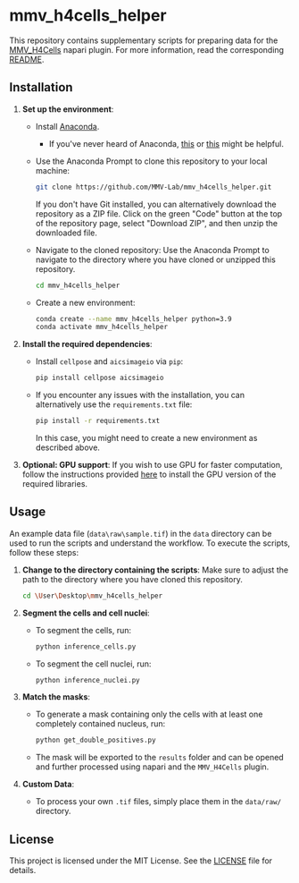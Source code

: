 # mmv_h4cells_helper

This repository contains supplementary scripts for preparing data for the [MMV_H4Cells](https://github.com/MMV-Lab/mmv_h4cells) napari plugin. For more information, read the corresponding [README](https://github.com/MMV-Lab/mmv_h4cells/blob/main/README.md).

## Installation

1. **Set up the environment**:

    - Install [Anaconda](https://www.anaconda.com/download/success). 
        - If you've never heard of Anaconda, [this](https://docs.conda.io/projects/conda/en/latest/user-guide/getting-started.html) or [this](https://docs.conda.io/projects/conda/en/4.6.0/_downloads/52a95608c49671267e40c689e0bc00ca/conda-cheatsheet.pdf) might be helpful.
    - Use the Anaconda Prompt to clone this repository to your local machine:
        ```bash
        git clone https://github.com/MMV-Lab/mmv_h4cells_helper.git
        ```

        If you don't have Git installed, you can alternatively download the repository as a ZIP file. Click on the green "Code" button at the top of the repository page, select "Download ZIP", and then unzip the downloaded file.

    - Navigate to the cloned repository:
        Use the Anaconda Prompt to navigate to the directory where you have cloned or unzipped this repository.
        ```bash
        cd mmv_h4cells_helper
        ```

    - Create a new environment:
        ```bash
        conda create --name mmv_h4cells_helper python=3.9
        conda activate mmv_h4cells_helper
        ```

2. **Install the required dependencies**:

    - Install `cellpose` and `aicsimageio` via `pip`:
        ```bash
        pip install cellpose aicsimageio
        ```

    - If you encounter any issues with the installation, you can alternatively use the `requirements.txt` file:
        ```bash
        pip install -r requirements.txt
        ```
        In this case, you might need to create a new environment as described above.

3. **Optional: GPU support**:
    If you wish to use GPU for faster computation, follow the instructions provided [here](https://github.com/MouseLand/cellpose?tab=readme-ov-file#gpu-version-cuda-on-windows-or-linux) to install the GPU version of the required libraries.


## Usage

An example data file (`data\raw\sample.tif`) in the `data` directory can be used to run the scripts and understand the workflow. To execute the scripts, follow these steps:

1. **Change to the directory containing the scripts**:
    Make sure to adjust the path to the directory where you have cloned this repository.
    ```bash
    cd \User\Desktop\mmv_h4cells_helper
    ```

2. **Segment the cells and cell nuclei**:

    - To segment the cells, run:
        ```bash
        python inference_cells.py
        ```

    - To segment the cell nuclei, run:
        ```bash
        python inference_nuclei.py
        ```

3. **Match the masks**:

    - To generate a mask containing only the cells with at least one completely contained nucleus, run:
        ```bash
        python get_double_positives.py
        ```
    - The mask will be exported to the `results` folder and can be opened and further processed using napari and the `MMV_H4Cells` plugin.


4. **Custom Data**:

    - To process your own `.tif` files, simply place them in the `data/raw/` directory.

## License

This project is licensed under the MIT License. See the [LICENSE](LICENSE) file for details.